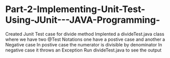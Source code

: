 # Part-2-Implementing-Unit-Test-Using-JUnit---JAVA-Programming-
Created Junit Test case for divide method
Implented a divideTest.java class where we have two @Test Notations one have a postive case and another a Negative case
In postive case the numerator is divisible by denominator
In negative case it throws an Exception
Run divideTest.java to see the output
